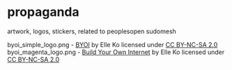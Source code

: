 # propaganda
artwork, logos, stickers, related to peoplesopen sudomesh

byoi_simple_logo.png - [BYOI](https://www.flickr.com/photos/elleko/35612628496) by Elle Ko licensed under [CC BY-NC-SA 2.0](https://creativecommons.org/licenses/by-nc-sa/2.0/)
byoi_magenta_logo.png - [Build Your Own Internet](https://www.flickr.com/photos/elleko/34811136914) by Elle Ko licensed under [CC BY-NC-SA 2.0](https://creativecommons.org/licenses/by-nc-sa/2.0/) 
